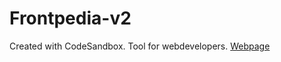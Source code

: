 # Frontpedia-v2
Created with CodeSandbox.
Tool for webdevelopers. [Webpage](https://luisacmn.github.io/csb-84ohm1/)

